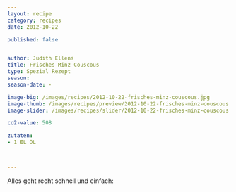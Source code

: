 ```yaml
---
layout: recipe
category: recipes
date: 2012-10-22

published: false


author: Judith Ellens
title: Frisches Minz Couscous
type: Spezial Rezept
season: 
season-date: -

image-big: /images/recipes/2012-10-22-frisches-minz-couscous.jpg
image-thumb: /images/recipes/preview/2012-10-22-frisches-minz-couscous.jpg
image-slider: /images/recipes/slider/2012-10-22-frisches-minz-couscous.jpg

co2-value: 508

zutaten:
- 1 EL ÖL			



---
```


Alles geht recht schnell und einfach:
